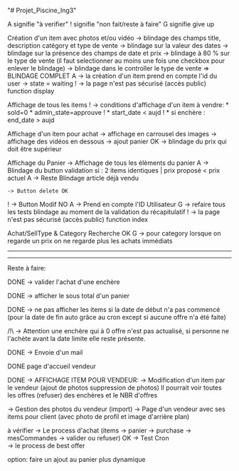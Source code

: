 "# Projet_Piscine_Ing3" 

A signifie "à verifier"
! signifie "non fait/reste à faire"
G signifie give up

Création d'un item avec photos et/ou vidéo
    -> blindage des champs title, description catégory et type de vente
    -> blindage sur la valeur des dates
    -> blindage sur la présence des champs de date et prix
    -> blindage à 80 % sur le type de vente (il faut selectionner au moins une fois une checkbox pour enlever le blindage)
    -> blindage dans le controller le type de vente
    => BLINDAGE COMPLET
  A -> la création d'un item  prend en compte l'id du user
    -> state = waiting
  ! -> la page n'est pas sécurisé (accès public)  function display


Affichage de tous les items
  ! -> conditions d'affichage d'un item à vendre:
              * sold=0
              * admin_state=approuve
  !            * start_date < aujd
  !            * si enchère : end_date > aujd

Affichage d'un item pour achat
    -> affichage en carrousel des images
    -> affichage des vidéos en dessous
    -> ajout panier OK
    -> blindage du prix qui doit être supérieur

Affichage du Panier
    -> Affichage de tous les élèments du panier
  A -> Blindage du button validation si : 2 items identiques | prix proposé < prix actuel
  A -> Reste Blindage article déjà vendu

    -> Button delete OK
  ! -> Button Modif NO
  A -> Prend en compte l'ID Utilisateur
  G -> refaire tous les tests blindage au moment de la validation du récapitulatif
  ! -> la page n'est pas sécurisé (accès public)  function index

Achat/SellType & Category
    Recherche OK
  G -> pour category lorsque on regarde un prix on ne regarde plus les achats immédiats 

________________________________________________________
________________________________________________________

Reste à faire:
  
    


DONE -> valider l'achat d'une enchère

DONE -> afficher le sous total d'un panier

DONE  -> ne pas afficher les items si la date de début n'a pas commencé 
         (pour la date de fin auto grâce au cron except si aucune offre n'a été faite)

 /!\ -> Attention une enchère qui à 0 offre n'est pas actualisé, si personne ne l'achète avant la date limite elle reste présente.

DONE -> Envoie d'un mail


DONE page d'accueil vendeur

DONE -> AFFICHAGE ITEM POUR VENDEUR:
      -> Modification d'un item par le vendeur (ajout de photos suppression de photos)
      Il pourrait voir toutes les offres (refuser) des enchères et le NBR d'offres


  -> Gestion des photos du vendeur (import)
  -> Page d'un vendeur avec ses items pour client (avec photo de profil et image d'arrière plan)


  à vérifier
    -> Le process d'achat (items -> panier -> purchase -> mesCommandes -> valider ou refuser)
OK  -> Test Cron  
    -> le process de best offer

option:
   faire un ajout au panier plus dynamique 
